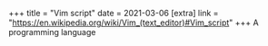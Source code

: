 +++
title = "Vim script"
date = 2021-03-06
[extra]
link = "https://en.wikipedia.org/wiki/Vim_(text_editor)#Vim_script"
+++
A programming language

